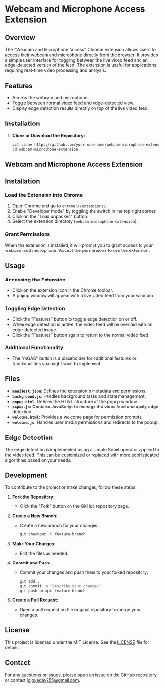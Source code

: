 # Webcam and Microphone Access Extension

## Overview

The "Webcam and Microphone Access" Chrome extension allows users to access their webcam and microphone directly from the browser. It provides a simple user interface for toggling between the live video feed and an edge-detected version of the feed. The extension is useful for applications requiring real-time video processing and analysis.

## Features

- Access the webcam and microphone.
- Toggle between normal video feed and edge-detected view.
- Display edge detection results directly on top of the live video feed.

## Installation

1. **Clone or Download the Repository:**

   ```bash
   git clone https://github.com/your-username/webcam-microphone-extension.git
   cd webcam-microphone-extension


## Webcam and Microphone Access Extension

## Installation

### Load the Extension into Chrome

1. Open Chrome and go to `chrome://extensions/`.
2. Enable "Developer mode" by toggling the switch in the top right corner.
3. Click on the "Load unpacked" button.
4. Select the extension directory (`webcam-microphone-extension`).

### Grant Permissions

When the extension is installed, it will prompt you to grant access to your webcam and microphone. Accept the permissions to use the extension.

## Usage

### Accessing the Extension

- Click on the extension icon in the Chrome toolbar.
- A popup window will appear with a live video feed from your webcam.

### Toggling Edge Detection

- Click the "Features" button to toggle edge detection on or off.
- When edge detection is active, the video feed will be overlaid with an edge-detected image.
- Click the "Features" button again to return to the normal video feed.

### Additional Functionality

- The "mGAS" button is a placeholder for additional features or functionalities you might want to implement.

## Files

- **`manifest.json`**: Defines the extension's metadata and permissions.
- **`background.js`**: Handles background tasks and state management.
- **`popup.html`**: Defines the HTML structure of the popup window.
- **`popup.js`**: Contains JavaScript to manage the video feed and apply edge detection.
- **`welcome.html`**: Provides a welcome page for permission prompts.
- **`welcome.js`**: Handles user media permissions and redirects to the popup.

## Edge Detection

The edge detection is implemented using a simple Sobel operator applied to the video feed. This can be customized or replaced with more sophisticated algorithms based on your needs.

## Development

To contribute to the project or make changes, follow these steps:

1. **Fork the Repository:**

   - Click the "Fork" button on the GitHub repository page.

2. **Create a New Branch:**

   - Create a new branch for your changes:
     ```bash
     git checkout -b feature-branch
     ```

3. **Make Your Changes:**

   - Edit the files as needed.

4. **Commit and Push:**

   - Commit your changes and push them to your forked repository:
     ```bash
     git add .
     git commit -m "Describe your changes"
     git push origin feature-branch
     ```

5. **Create a Pull Request:**

   - Open a pull request on the original repository to merge your changes.

## License

This project is licensed under the MIT License. See the [LICENSE](LICENSE) file for details.

## Contact

For any questions or issues, please open an issue on the GitHub repository or contact [jojoyadav255@gmail.com](mailto:jojoyadav255@gmail.com).
